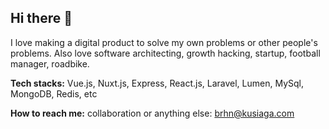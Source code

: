 ## Hi there 👋

I love making a digital product to solve my own problems or other people's problems. Also love software architecting, growth hacking, startup, football manager, roadbike.

__Tech stacks:__ Vue.js, Nuxt.js, Express, React.js, Laravel, Lumen, MySql, MongoDB, Redis, etc

__How to reach me:__ collaboration or anything else: brhn@kusiaga.com
